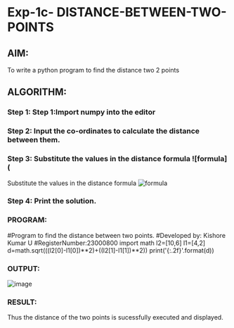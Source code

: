 # Exp-1c- DISTANCE-BETWEEN-TWO-POINTS

## AIM:
To write a python program to find the distance two 2 points
## ALGORITHM:
### Step 1: Step 1:Import numpy into the editor
### Step 2: Input the co-ordinates to calculate the distance between them.
### Step 3: Substitute the values in the distance formula ![formula](
Substitute the values in the distance formula  ![formula](/formula.JPG)
### Step 4: Print the solution.
### PROGRAM:
#Program to find the distance between two points.
#Developed by: Kishore Kumar U
#RegisterNumber:23000800
import math
l2=[10,6]
l1=[4,2] 
d=math.sqrt(((l2[0]-l1[0])**2)+((l2[1]-l1[1])**2)) 
print('{:.2f}'.format(d))  


### OUTPUT:
![image](https://github.com/Kishorekumar22060/DISTANCE-BETWEEN-TWO-POINTS/assets/141472136/2e9a5517-809a-4da6-aa1a-9fbcdb0f02eb)

### RESULT:
Thus the distance of the two points is sucessfully executed and displayed.
